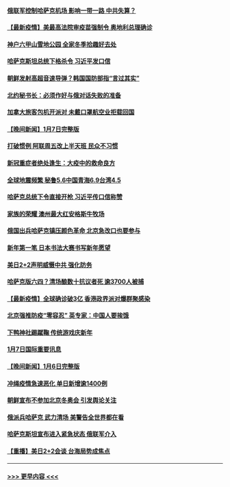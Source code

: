 #### [俄联军控制哈萨克机场 影响一带一路 中共失算？](../pages/prog202/a103316121.md?t=01090301) 
#### [【最新疫情】美最高法院审疫苗强制令 奥地利总理确诊](../pages/prog202/a103316119.md?t=01090301) 
#### [神户六甲山雪地公园 全家冬季拾趣好去处](../pages/prog202/a103316089.md?t=01090301) 
#### [哈萨克斯坦总统下格杀令 习近平发口信](../pages/prog202/a103316041.md?t=01090301) 
#### [朝鲜发射高超音速导弹？韩国国防部指“言过其实”](../pages/prog202/a103316035.md?t=01090301) 
#### [北约秘书长：必须作好与俄对话失败的准备](../pages/prog202/a103316029.md?t=01090301) 
#### [加拿大旅客包机开派对 未戴口罩航空业拒载回国](../pages/prog202/a103315935.md?t=01090301) 
#### [【晚间新闻】1月7日完整版](../pages/prog202/a103315779.md?t=01090301) 
#### [打破惯例 阿联周五改上半天班 民众不习惯](../pages/prog202/a103315775.md?t=01090301) 
#### [新冠重症者绝处逢生：大疫中的救命良方](../pages/prog202/a103315733.md?t=01090301) 
#### [全球地震频繁 秘鲁5.6中国青海6.9台湾4.5](../pages/prog202/a103315699.md?t=01090301) 
#### [哈萨克总统下令直接开枪 习近平传口信称赞](../pages/prog202/a103315597.md?t=01090301) 
#### [家族的荣耀 澳州最大红安格斯牛牧场](../pages/prog202/a103315564.md?t=01090301) 
#### [俄国出兵哈萨克镇压颜色革命 北京急改口也要参与](../pages/prog202/a103315440.md?t=01090301) 
#### [新年第一笔 日本书法大赛书写新年愿望](../pages/prog202/a103315303.md?t=01090301) 
#### [美日2+2声明威慑中共 强化防务](../pages/prog202/a103315337.md?t=01090301) 
#### [哈萨克版六四？清场酿数十抗议者死 逾3700人被捕](../pages/prog202/a103315335.md?t=01090301) 
#### [【最新疫情】全球确诊破3亿 香港政界派对爆群聚感染](../pages/prog202/a103315385.md?t=01090301) 
#### [北京强推防疫“零容忍” 英专家：中国人要挨饿](../pages/prog202/a103315205.md?t=01090301) 
#### [下鸭神社踢蹴鞠 传统游戏庆新年](../pages/prog202/a103315193.md?t=01090301) 
#### [1月7日国际重要讯息](../pages/prog202/a103315176.md?t=01090301) 
#### [【晚间新闻】1月6日完整版](../pages/prog202/a103314884.md?t=01090301) 
#### [冲绳疫情急速恶化 单日新增逾1400例](../pages/prog202/a103314960.md?t=01090301) 
#### [朝鲜宣布不参加北京冬奥会 引发舆论关注](../pages/prog202/a103314851.md?t=01090301) 
#### [俄派兵哈萨克 武力清场 美警告全世界都在看](../pages/prog202/a103314866.md?t=01090301) 
#### [哈萨克斯坦宣布进入紧急状态 俄联军介入](../pages/prog202/a103314704.md?t=01090301) 
#### [【重播】美日2+2会谈 台海局势成焦点](../pages/prog202/a103314719.md?t=01090301) 

----
#### [ >>> 更早内容 <<< ](../indexes/prog202-earlier.md)
